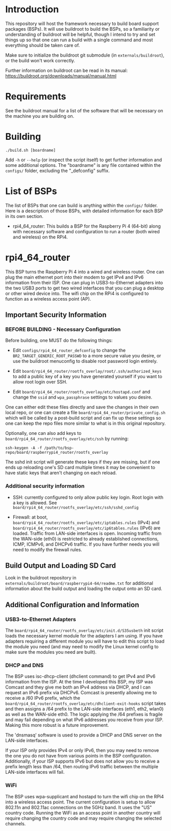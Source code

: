 # Introduction
This repository will host the framework necessary to build board support packages (BSPs). It will
use buildroot to build the BSPs, so a familiarity or understanding of buildroot will be helpful,
though I intend to try and set things up so that one can run a build with a single command and most
everything should be taken care of.

Make sure to initialize the buildroot git submodule (in `externals/buildroot`), or the build won't
work correctly.

Further information on buildroot can be read in its manual:<br>
https://buildroot.org/downloads/manual/manual.html

# Requirements
See the buildroot manual for a list of the software that will be necessary on the machine you are
building on.

# Building
```
./build.sh [boardname]
```

Add `-h` or `--help` (or inspect the script itself) to get further information and some additional
options. The "boardname" is any file contained within the `configs/` folder, excluding the
"\_defconfig" suffix.

# List of BSPs
The list of BSPs that one can build is anything within the `configs/` folder. Here is a description
of those BSPs, with detailed information for each BSP in its own section.

* rpi4_64_router: This builds a BSP for the Raspberry Pi 4 (64-bit) along with necessary software
  and configuration to run a router (both wired and wireless) on the RPi4.

# rpi4_64_router
This BSP turns the Raspberry Pi 4 into a wired and wireless router. One can plug the main ethernet
port into their modem to get IPv4 and IPv6 information from their ISP. One can plug in
USB3-to-Ethernet adapters into the two USB3 ports to get two wired interfaces that you can plug a
desktop or other wired device into. The wifi chip on the RPi4 is configured to function as a
wireless access point (AP).

## Important Security Information

### BEFORE BUILDING - Necessary Configuration
Before building, one MUST do the following things:

* Edit `configs/rpi4_64_router_defconfig` to change the `BR2_TARGET_GENERIC_ROOT_PASSWD` to a more
  secure value you desire, or use the buildroot menuconfig to disable root password login entirely.

* Edit `board/rpi4_64_router/rootfs_overlay/root/.ssh/authorized_keys` to add a public key of a key
  you have generated yourself if you want to allow root login over SSH.

* Edit `board/rpi4_64_router/rootfs_overlay/etc/hostapd.conf` and change the `ssid` and
  `wpa_passphrase` settings to values you desire.

One can either edit these files directly and save the changes in their own local repo, or one can
create a file `board/rpi4_64_router/private_config.sh` which will be called by a post-build script
and can fix up these settings so one can keep the repo files more similar to what is in this
original repository.

Optionally, one can also add keys to `board/rpi4_64_router/rootfs_overlay/etc/ssh` by running:<br>
```
ssh-keygen -A -f /path/to/bsp-repo/board/raspberrypi4_router/rootfs_overlay
```
The sshd init script will generate these keys if they are missing, but if one ends up reloading
one's SD card multiple times it may be convenient to have static keys that aren't changing on each
reload.

### Additional security information
* SSH: currently configured to only allow public key login. Root login with a key is allowed. See
  `board/rpi4_64_router/rootfs_overlay/etc/ssh/sshd_config`

* Firewall: at boot, `board/rpi4_64_router/rootfs_overlay/etc/iptables.rules` (IPv4) and
`board/rpi4_64_router/rootfs_overlay/etc/ip6tables.rules` (IPv6) are loaded. Traffic from LAN-side
interfaces is open. Incoming traffic from the WAN-side (eth0) is restricted to already established
connections, ICMP, ICMPv6, and DHCPv6 traffic. If you have further needs you will need to modify the
firewall rules.

## Build Output and Loading SD Card
Look in the buildroot repository in `externals/buildroot/board/raspberrypi4-64/readme.txt` for
additional information about the build output and loading the output onto an SD card.

## Additional Configuration and Information

### USB3-to-Ethernet Adapters
The `board/rpi4_64_router/rootfs_overlay/etc/init.d/S35usbeth` init script loads the necessary
kernel module for the adapters I am using. If you have adapters requiring a different module you
will have to edit this script to load the module you need (and may need to modify the Linux kernel
config to make sure the modules you need are built).

### DHCP and DNS
The BSP uses isc-dhcp-client (dhclient command) to get IPv4 and IPv6 information from the ISP. At
the time I developed this BSP, my ISP was Comcast and they give me both an IPv4 address via DHCP,
and I can request an IPv6 prefix via DHCPv6. Comcast is presently allowing me to receive a /60 IPv6
prefix, which the `board/rpi4_64_router/rootfs_overlay/etc/dhclient-exit-hooks` script takes and
then assigns a /64 prefix to the LAN-side interfaces (eth1, eth2, wlan0) as well as the WAN-side
eth0. The logic applying the /64 prefixes is fragile and may fail depending on what IPv6 addresses
you receive from your ISP. Making this more robust is a future improvement.

The 'dnsmasq' software is used to provide a DHCP and DNS server on the LAN-side interfaces.

If your ISP only provides IPv4 or only IPv6, then you may need to remove the one you do not have
from various points in the BSP configuration. Additionally, if your ISP supports IPv6 but does not
allow you to receive a prefix length less than /64, then routing IPv6 traffic between the multiple
LAN-side interfaces will fail.

### WiFi
The BSP uses wpa-supplicant and hostapd to turn the wifi chip on the RPi4 into a wireless access
point. The current configuration is setup to allow 802.11n and 802.11ac connections on the 5GHz
band. It uses the "US" country code. Running the WiFi as an access point in another country will
require changing the country code and may require changing the selected channels.
